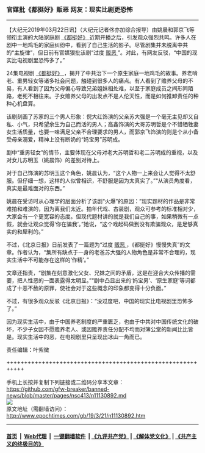 ### 官媒批《都挺好》贩恶 网友：现实比剧更恐怖
------------------------

<p>
 【大纪元2019年03月22日讯】（大纪元记者佟亦加综合报导）由姚晨和郭京飞等领衔主演的大陆家庭剧
 <a href="http://www.epochtimes.com/gb/tag/%E3%80%8A%E9%83%BD%E6%8C%BA%E5%A5%BD%E3%80%8B.html">
  《都挺好》
 </a>
 近期开播之后，引发观众强烈共鸣。许多人在剧中一地鸡毛的家庭纠纷中，看到了自己生活的影子。尽管剧集并未脱离中共的“主旋律”，但日前有官媒狠批该剧“过度
 <a href="http://www.epochtimes.com/gb/tag/%E8%B4%A9%E6%81%B6.html">
  贩恶
 </a>
 ”。对此，有网友反驳，“中国的现实比电视剧里恐怖多了。”
</p>
<p>
 24集电视剧
 <a href="http://www.epochtimes.com/gb/tag/%E3%80%8A%E9%83%BD%E6%8C%BA%E5%A5%BD%E3%80%8B.html">
  《都挺好》
 </a>
 ，揭开了中共治下一个原生家庭一地鸡毛的故事。养老啃老、重男轻女等诸多社会问题，触碰到很多人的痛点。有人看到了赡养父母的不易，有人看到了因为父母偏心导致兄弟姐妹相处难，以至于家庭成员之间形同陌路，老死不相往来。子女赡养父母的出发点不是人伦天性，而是如何推卸责任的种种心机盘算。
</p>
<p>
 该剧刻画了苏家的三个男人形象：倪大红饰演的父亲苏大强是一个毫无主见却又自私、小气，只希望余生为自己而活的男人；高鑫饰演的大哥苏明哲是个不惜牺牲妻女生活质量，也要一味满足父亲不合理要求的男人，而郭京飞饰演的则是个从小备受母亲溺爱，精神上没有断奶的“妈宝男”苏明成。
</p>
<p>
 剧中“重男轻女”的情节，主要体现在父母对老大苏明哲和老二苏明成的重视，以及对女儿苏明玉（姚晨饰）的差别对待上。
</p>
<p>
 对于自己饰演的苏明玉这个角色，姚晨认为，“这个人物一上来会让人觉得不太舒服。但仔细一想，这样的人似曾相识，不舒服是因为太真实了。”“从演员角度看，真实是最难面对的东西。”
</p>
<p>
 姚晨在受访时从心理学的层面分析了该剧“火爆”的原因：”现实题材的作品是非常难拍和难演的，因为离我们太近。拍年代戏、古装剧，观众可参考的标准相对少，大家会有一个更宽容的态度。但现代题材讲的就是我们自己的事，如果稍微有一点假，就会让观众觉得‘你在骗我’。”她说，“这个戏起码做到没有欺骗观众，是足够真实的和犀利的。”
</p>
<p>
 不过，《北京日报》日前发表了一篇题为“过度
 <a href="http://www.epochtimes.com/gb/tag/%E8%B4%A9%E6%81%B6.html">
  贩恶
 </a>
 ，《都挺好》慢慢失真”的文章。作者认为，“集所有缺点于一身的老爸苏大强的人物角色是非常不合理的，现实生活中不可能存在这样的‘作精’。”
</p>
<p>
 文章还指责，“剧集在刻意激化父女、兄妹之间的矛盾，这是在迎合大众传播的需要，把人性恶的一面表露得太明显。”“剧中凸显出来的‘妈宝男’、‘原生家庭’等词都成了十恶不赦的原罪，使社会对于这些概念的印象都变得十分负面。”
</p>
<p>
 不过，有很多观众反驳《北京日报》：“没过度吧，中国的现实比电视剧里恐怖多了。”
</p>
<p>
 因为现实生活中，由于中国养老制度的严重匮乏，也由于中共对中国传统文化的破坏，不少子女因不愿赡养老人、或因赡养责任分配不均而对簿公堂的新闻比比皆是。现实生活中的恶，在电视剧里只呈现出冰山一角而已。
</p>
<p>
 责任编辑：叶紫微
</p>

+++++++++++++++++++++++++++++++++++++++++++++++++++++++++++<br/><br/>
手机上长按并复制下列链接或二维码分享本文章：<br/>
https://github.com/gfw-breaker/banned-news/blob/master/pages/nsc413/n11130892.md <br/>
<a href='https://github.com/gfw-breaker/banned-news/blob/master/pages/nsc413/n11130892.md'><img src='https://github.com/gfw-breaker/banned-news/blob/master/pages/nsc413/n11130892.md.png'/></a> <br/>
原文地址（需翻墙访问）：http://www.epochtimes.com/gb/19/3/21/n11130892.htm


------------------------
#### [首页](https://github.com/gfw-breaker/banned-news/blob/master/README.md) &nbsp;|&nbsp; [Web代理](https://github.com/labour-camp/helloworld) &nbsp;|&nbsp; [一键翻墙软件](https://github.com/gfw-breaker/nogfw/blob/master/README.md) &nbsp;| [《九评共产党》](https://github.com/gfw-breaker/9ping.md/blob/master/README.md#九评之一评共产党是什么) | [《解体党文化》](https://github.com/gfw-breaker/jtdwh.md/blob/master/README.md) | [《共产主义的终极目的》](https://github.com/gfw-breaker/gczydzjmd.md/blob/master/README.md)

